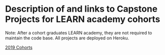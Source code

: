# Description of and links to Capstone Projects for LEARN academy cohorts
Note: After a cohort graduates LEARN academy, they are not required to maintain the code base. All projects are deployed on Heroku.

[2019 Cohorts](./capstone_projects_2019.md)
